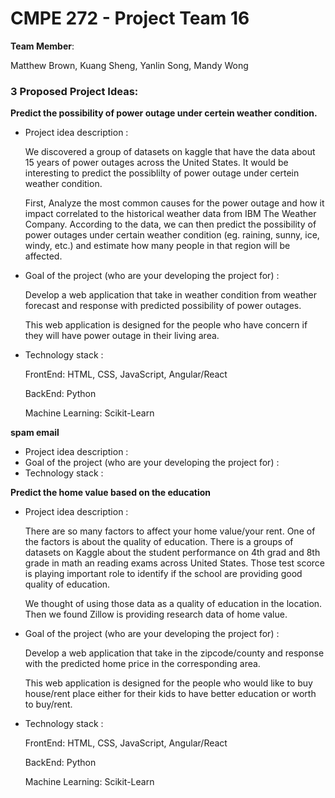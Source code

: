# CMPE 272 - Project Team 16

**Team Member**: 

Matthew Brown, Kuang Sheng, Yanlin Song, Mandy Wong

### 3 Proposed Project Ideas:

**Predict the possibility of power outage under certein weather condition.**

- Project idea description : 
    
    We discovered a group of datasets on kaggle that have the data about 15 years 
    of power outages across the United States. It would be interesting to predict the 
    possiblilty of power outage under certein weather condition. 
    
    First, Analyze the most common causes for the power outage and how it impact 
    correlated to the historical weather data from IBM The Weather Company. 
    According to the data, we can then predict the possibility of power outages under 
    certain weather condition (eg. raining, sunny, ice, windy, etc.) and estimate 
    how many people in that region will be affected.

- Goal of the project (who are your developing the project for) :

  Develop a web application that take in weather condition from weather forecast 
  and response with predicted possibility of power outages. 
  
  This web application is designed for the people who have concern if they will
  have power outage in their living area. 


- Technology stack :

  FrontEnd: HTML, CSS, JavaScript, Angular/React

  BackEnd: Python
  
  Machine Learning: Scikit-Learn


**spam email**

  - Project idea description : 
  - Goal of the project (who are your developing the project for) :
  - Technology stack :

**Predict the home value based on the education**

- Project idea description : 
    
    There are so many factors to affect your home value/your rent. One of the factors 
    is about the quality of education. There is a groups of datasets on Kaggle about 
    the student performance on 4th grad and 8th grade in math an reading exams across
    United States. Those test scorce is playing important role to identify if the 
    school are providing good quality of education. 
    
    We thought of using those data as a quality of education in the location.
    Then we found Zillow is providing research data of home value.
     

- Goal of the project (who are your developing the project for) :

  Develop a web application that take in the zipcode/county and response with the predicted home price
  in the corresponding area.
  
    This web application is designed for the people who would like to buy house/rent place 
    either for their kids to have better education or worth to buy/rent.


- Technology stack :

  FrontEnd: HTML, CSS, JavaScript, Angular/React

  BackEnd: Python
  
  Machine Learning: Scikit-Learn

